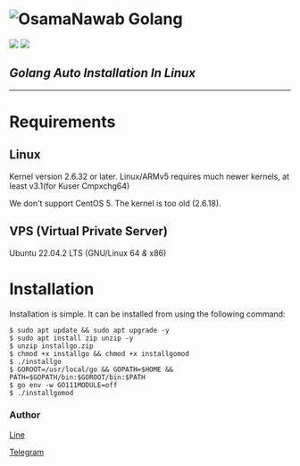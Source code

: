 # ![OsamaNawab](https://i.ibb.co/B2WLYt2/Osama-Nawab.jpg) Golang

 [![](https://img.shields.io/badge/Go1.20.4.Linux%20amd64-blue.svg )](https://go.dev/dl/go1.20.4.linux-amd64.tar.gz) [![](https://img.shields.io/badge/MIT%20License-Version%202.0-red.svg )]()
 
## *Golang Auto Installation In Linux*
---
# Requirements 

## Linux
Kernel version 2.6.32 or later. Linux/ARMv5 requires much newer kernels, at least v3.1(for Kuser Cmpxchg64)

We don't support CentOS 5. The kernel is too old (2.6.18).

## VPS (Virtual Private Server)
 
Ubuntu 22.04.2 LTS (GNU/Linux 64 *&* x86)

# Installation

Installation is simple. It can be installed from using the following command:
```
$ sudo apt update && sudo apt upgrade -y
$ sudo apt install zip unzip -y
$ unzip installgo.zip
$ chmod +x installgo && chmod +x installgomod
$ ./installgo
$ GOROOT=/usr/local/go && GOPATH=$HOME && PATH=$GOPATH/bin:$GOROOT/bin:$PATH
$ go env -w GO111MODULE=off
$ ./installgomod
```


### Author
[Line](line://nv/profilePopup/mid=ub5901af75404384703c8937a9287b836)

[Telegram](https://t.me/OsamaNawab)
